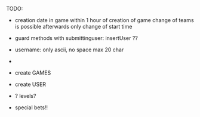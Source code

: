 

TODO: 
* creation date in game
within 1 hour of creation of game change of teams is possible
afterwards only change of start time

* guard methods with submittinguser:
  insertUser ??

* username: only ascii, no space max 20 char

* 


* create GAMES
* create USER
* ? levels?
* special bets!!


